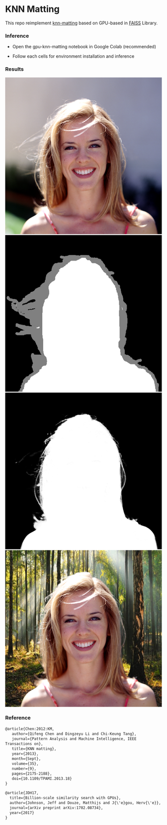 # KNN Matting

This repo reimplement [knn-matting](https://dingzeyu.li/files/knn-matting-cvpr2012.pdf) based on GPU-based in [FAISS](https://github.com/facebookresearch/faiss) Library.

### Inference

* Open the gpu-knn-matting notebook in Google Colab (recommended)

* Follow each cells for environment installation and inference

### Results

![woman](https://raw.githubusercontent.com/jinczing/gpu-knn-matting/master/src/woman.png)![woman_trimap](https://raw.githubusercontent.com/jinczing/gpu-knn-matting/master/src/woman_trimap.png)![woman_alpha](https://raw.githubusercontent.com/jinczing/gpu-knn-matting/master/src/woman_alpha.png)![woman_composite](https://raw.githubusercontent.com/jinczing/gpu-knn-matting/master/src/woman_composite.png)

### Reference

```
@article{Chen:2012:KM,
   author={Qifeng Chen and Dingzeyu Li and Chi-Keung Tang},
   journal={Pattern Analysis and Machine Intelligence, IEEE Transactions on},
   title={KNN matting},
   year={2013},
   month={Sept},
   volume={35},
   number={9},
   pages={2175-2188},
   doi={10.1109/TPAMI.2013.18}
}
```

```
@article{JDH17,
  title={Billion-scale similarity search with GPUs},
  author={Johnson, Jeff and Douze, Matthijs and J{\'e}gou, Herv{\'e}},
  journal={arXiv preprint arXiv:1702.08734},
  year={2017}
}
```

